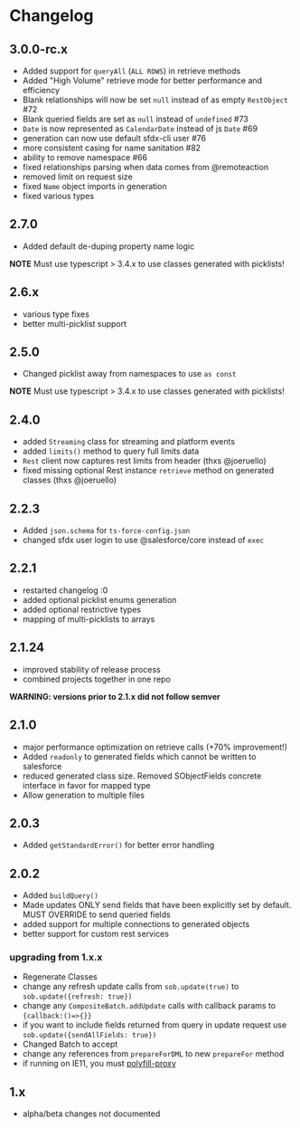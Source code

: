 # Changelog

## 3.0.0-rc.x

- Added support for `queryAll` (`ALL ROWS`) in retrieve methods
- Added "High Volume" retrieve mode for better performance and efficiency 
- Blank relationships will now be set `null` instead of as empty `RestObject` #72
- Blank queried fields are set as `null` instead of `undefined` #73
- `Date` is now represented as `CalendarDate` instead of js `Date` #69
- generation can now use default sfdx-cli user #76
- more consistent casing for name sanitation #82
- ability to remove namespace #66
- fixed relationships parsing when data comes from @remoteaction
- removed limit on request size
- fixed `Name` object imports in generation
- fixed various types

## 2.7.0

- Added default de-duping property name logic

**NOTE** Must use typescript > 3.4.x to use classes generated with picklists!

## 2.6.x

- various type fixes
- better multi-picklist support

## 2.5.0

- Changed picklist away from namespaces to use `as const`

**NOTE** Must use typescript > 3.4.x to use classes generated with picklists!

## 2.4.0

- added `Streaming` class for streaming and platform events
- added `limits()` method to query full limits data
- `Rest` client now captures rest limits from header (thxs @joeruello)
- fixed missing optional Rest instance `retrieve` method on generated classes (thxs @joeruello)

## 2.2.3

- Added `json.schema` for `ts-force-config.json`
- changed sfdx user login to use @salesforce/core instead of `exec`

## 2.2.1

- restarted changelog :0
- added optional picklist enums generation
- added optional restrictive types
- mapping of multi-picklists to arrays

## 2.1.24

- improved stability of release process
- combined projects together in one repo

**WARNING: versions prior to 2.1.x did not follow semver**

## 2.1.0

- major performance optimization on retrieve calls (+70% improvement!)
- Added `readonly` to generated fields which cannot be written to salesforce
- reduced generated class size.  Removed SObjectFields concrete interface in favor for mapped type
- Allow generation to multiple files

## 2.0.3

- Added `getStandardError()` for better error handling

## 2.0.2

- Added `buildQuery()`
- Made updates ONLY send fields that have been explicitly set by default.  MUST OVERRIDE to send queried fields
- added support for multiple connections to generated objects
- better support for custom rest services

### upgrading from 1.x.x

- Regenerate Classes
- change any refresh update calls from `sob.update(true)` to `sob.update({refresh: true})`
- change any `CompositeBatch.addUpdate` calls with callback params to `{callback:()=>{}}`
- if you want to include fields returned from query in update request use `sob.update({sendAllFields: true})`
- Changed Batch to accept
- change any references from `prepareForDML` to new `prepareFor` method
- if running on IE11, you must [polyfill-proxy](https://www.npmjs.com/package/proxy-polyfill)

## 1.x

- alpha/beta changes not documented
